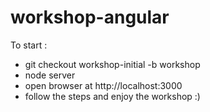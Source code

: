 workshop-angular
================

To start :

- git checkout workshop-initial -b workshop
- node server
- open browser at http://localhost:3000
- follow the steps and enjoy the workshop :)

